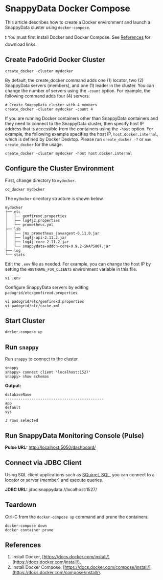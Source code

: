 # SnappyData Docker Compose

This article describes how to create a Docker environment and launch a SnappyData cluster using `docker-compose`.

:exclamation: You must first install Docker and Docker Compose. See [References](#References) for download links.

## Create PadoGrid Docker Cluster

```console
create_docker -cluster mydocker
```

By default, the create_docker command adds one (1) locator, two (2) SnappyData servers (members), and one (1) leader in the cluster. You can change the number of servers using the `-count` option. For example, the following command adds four (4) servers.

```console
# Create SnappyData cluster with 4 members
create_docker -cluster mydocker -count 4
```

If you are running Docker containers other than SnappyData containers and they need to connect to the SnappyData cluster, then specify host IP address that is accessible from the containers using the `-host` option. For example, the following example specifies the host IP, `host.docker.internal`, which is defined by Docker Desktop. Please run `create_docker -?` or `man create_docker` for the usage.

```console
create_docker -cluster mydocker -host host.docker.internal
```

## Configure the Cluster Environment

First, change directory to `mydocker`.

```console
cd_docker mydocker
```

The `mydocker` directory structure is shown below.

```console
mydocker
├── etc
│   ├── gemfirexd.properties
│   ├── log4j2.properties
│   └── prometheus.yml
├── lib
│   ├── jmx_prometheus_javaagent-0.11.0.jar
│   ├── log4j-api-2.11.2.jar
│   ├── log4j-core-2.11.2.jar
│   └── snappydata-addon-core-0.9.2-SNAPSHOT.jar
├── log
└── stats
```

Edit the `.env` file as needed. For example, you can change the host IP by setting the `HOSTNAME_FOR_CLIENTS` environment variable in this file.

```console
vi .env
```

Configure SnappyData servers by editing `padogrid/etc/gemfirexd.properties`.

```console
vi padogrid/etc/gemfirexd.properties
vi padogrid/etc/cache.xml
```

## Start Cluster

```console
docker-compose up
```

## Run `snappy`

Run `snappy` to connect to the cluster.

```console
snappy
snappy> connect client 'localhost:1527'
snappy> show schemas
```

**Output:**

```console
databaseName
---------------------------------------------
app
default
sys

3 rows selected
```
 
## Run SnappyData Monitoring Console (Pulse)

**Pulse URL:** [http://localhost:5050/dashboard/](http://localhost:5050/dashboard/)

## Connect via JDBC Client

Using SQL client applications such as [SQuirreL SQL](http://squirrel-sql.sourceforge.net/), you can connect to a locator or server (member) and execute queries. 

**JDBC URL:** jdbc:snappydata://localhost:1527/

## Teardown

Ctrl-C from the `docker-compose up` command and prune the containers.

```console
docker-compose down
docker container prune
```

## References

1. Install Docker, [https://docs.docker.com/install/](https://docs.docker.com/install/).
2. Install Docker Compose, [https://docs.docker.com/compose/install/](https://docs.docker.com/compose/install/).

